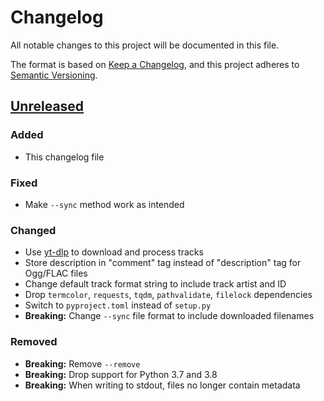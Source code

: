 # Changelog

All notable changes to this project will be documented in this file.

The format is based on [Keep a Changelog](https://keepachangelog.com/en/1.1.0/),
and this project adheres to [Semantic Versioning](https://semver.org/spec/v2.0.0.html).

## [Unreleased]

### Added

- This changelog file

### Fixed

- Make `--sync` method work as intended

### Changed

- Use [yt-dlp](https://github.com/yt-dlp/yt-dlp/) to download and process tracks
- Store description in "comment" tag instead of "description" tag for Ogg/FLAC files
- Change default track format string to include track artist and ID
- Drop `termcolor`, `requests`, `tqdm`, `pathvalidate`, `filelock` dependencies
- Switch to `pyproject.toml` instead of `setup.py`
- **Breaking:** Change `--sync` file format to include downloaded filenames

### Removed

- **Breaking:** Remove `--remove`
- **Breaking:** Drop support for Python 3.7 and 3.8
- **Breaking:** When writing to stdout, files no longer contain metadata

[unreleased]: https://github.com/scdl-org/scdl/compare/v2.12.3...HEAD
